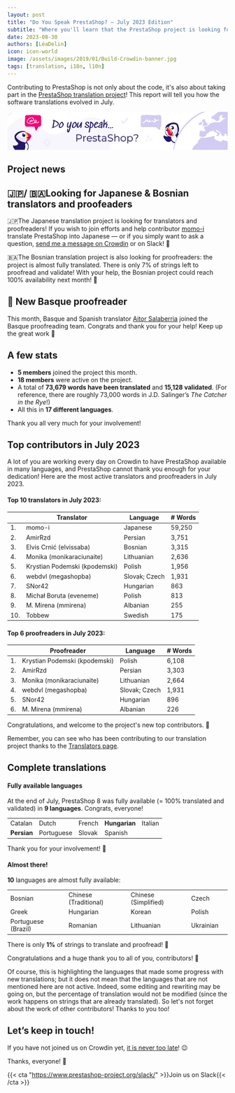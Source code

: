 ```yaml
---
layout: post
title: "Do You Speak PrestaShop? – July 2023 Edition"
subtitle: "Where you'll learn that the PrestaShop project is looking for Japanese and Bosnian proofreaders"
date: 2023-08-30
authors: [LéaDelin]
icon: icon-world
image: /assets/images/2019/01/Build-Crowdin-banner.jpg
tags: [translation, i18n, l10n]
---
```


Contributing to PrestaShop is not only about the code, it's also about taking part in the [PrestaShop translation project](https://crowdin.com/project/prestashop-official)! This report will tell you how the software translations evolved in July.

![Crowdin Monthly banner](/assets/images/2019/01/Build-Crowdin-banner.jpg)

## Project news

## 🇯🇵/ 🇧🇦Looking for Japanese & Bosnian translators and proofeaders

🇯🇵The Japanese translation project is looking for translators and proofreaders! If you wish to join efforts and help contributor [momo-i](https://crowdin.com/profile/momo-i) translate PrestaShop into Japanese — or if you simply want to ask a question, [send me a message on Crowdin](https://crowdin.com/profile/lea.delin) or on Slack! 📨

🇧🇦The Bosnian translation project is also looking for proofreaders: the project is almost fully translated. There is only 7% of strings left to proofread and validate! With your help, the Bosnian project could reach 100% availability next month! 💪

## 📖 New Basque proofreader

This month, Basque and Spanish translator [Aitor Salaberria](https://crowdin.com/profile/a_mento) joined the Basque proofreading team. Congrats and thank you for your help! Keep up the great work 👏

## A few stats

* **5 members** joined the project this month.
* **18 members** were active on the project.
* A total of **73,679 words have been translated** and **15,128 validated**.
(For reference, there are roughly 73,000 words in J.D. Salinger’s *The Catcher in the Rye*!) 
* All this in **17 different languages**.
 
Thank you all very much for your involvement!

## Top contributors in July 2023
 
A lot of you are working every day on Crowdin to have PrestaShop available in many languages, and PrestaShop cannot thank you enough for your dedication! Here are the most active translators and proofreaders in July 2023.
 
#### Top 10 translators in July 2023:
 
| |Translator | Language | # Words
|-|---------- | -------- | ----------------
| 1. | momo-i | Japanese | 59,250
| 2. | AmirRzd | Persian | 3,751
| 3. | Elvis Crnić (elvissaba) | Bosnian | 3,315
| 4. | Monika (monikaraciunaite) | Lithuanian | 2,636
| 5. | Krystian Podemski (kpodemski) | Polish | 1,956
| 6. | webdvl (megashopba) | Slovak; Czech | 1,931
| 7. | SNor42 | Hungarian | 863
| 8. | Michał Boruta (eveneme) | Polish | 813
| 9. | M. Mirena (mmirena) | Albanian | 255
| 10. | Tobbew | Swedish | 175


#### Top 6 proofreaders in July 2023:
 
| | Proofreader | Language | # Words
|-| ---------- | -------- | ----------------
| 1. | Krystian Podemski (kpodemski) | Polish | 6,108
| 2. | AmirRzd | Persian | 3,303
| 3. | Monika (monikaraciunaite) | Lithuanian | 2,664
| 4. | webdvl (megashopba) | Slovak; Czech | 1,931
| 5. | SNor42 | Hungarian | 896
| 6. | M. Mirena (mmirena) | Albanian | 226

Congratulations, and welcome to the project's new top contributors. :clap:
 
Remember, you can see who has been contributing to our translation project thanks to the [Translators page](https://translators.prestashop.com/).
 
## Complete translations
 
#### Fully available languages
 
At the end of July, PrestaShop 8 was fully available (= 100% translated and validated) in **9 languages**. Congrats, everyone!


||||||
|-----------|--------------|--------------|--------------|-----------------|
| Catalan | Dutch | French | **Hungarian** | Italian |
| **Persian** | Portuguese | Slovak | Spanish |

Thank you for your involvement! :tada:
 
#### Almost there!

**10** languages are almost fully available:

||||||
|-----------|--------------|--------------|--------------|-----------------|
| Bosnian | Chinese (Traditional) | Chinese (Simplified) | Czech |
| Greek | Hungarian | Korean | Polish | 
| Portuguese (Brazil) | Romanian | Lithuanian | Ukrainian |

There is only **1%** of strings to translate and proofread! 💪

Congratulations and a huge thank you to all of you, contributors! 🎉
 
Of course, this is highlighting the languages that made some progress with new translations; but it does not mean that the languages that are not mentioned here are not active.
Indeed, some editing and rewriting may be going on, but the percentage of translation would not be modified (since the work happens on strings that are already translated). So let's not forget about the work of other contributors! Thanks to you too!

## Let’s keep in touch!

If you have not joined us on Crowdin yet, [it is never too late](https://crowdin.com/project/prestashop-official)! :wink:

Thanks, everyone! 🙌

{{< cta "https://www.prestashop-project.org/slack/" >}}Join us on Slack{{< /cta >}}

